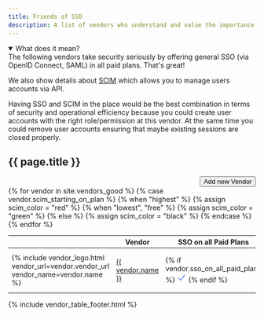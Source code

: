 ```yaml
---
title: Friends of SSO
description: A list of vendors who understand and value the importance of security.
---
```


<details open>
<summary>
What does it mean?
</summary>
The following vendors take security seriously by offering general SSO (via OpenID Connect, SAML) in all paid plans. That's great!

We also show details about [SCIM](https://scim.cloud) which allows you to manage users accounts via API.

Having SSO and SCIM in the place would be the best combination in terms of security and operational efficiency because you could create user accounts with the right role/permission at this vendor. At the same time you could remove user accounts ensuring that maybe existing sessions are closed properly.
</details>

## {{ page.title }}

<div style="text-align: right;">
  <a href="{{ site.github_url }}/issues/new?template=new-vendor.md" target="_blank"><button>Add new Vendor</button></a>
</div>

<table class="sortable">
  <thead>
    <tr>
      <th class="sorttable_nosort"></th>
      <th>Vendor</th>
      <th>SSO on all Paid Plans</th>
      <th>SSO on Free Plans</th>
      <th>SCIM starting on Plan</th>
      <th>Free SSO Providers</th>
      <th>Source</th>
      <th>Updated</th>
      <th class="sorttable_nosort"></th>
    </tr>
  </thead>
  <tbody>
    {% for vendor in site.vendors_good %}
      {% case vendor.scim_starting_on_plan %}
        {% when "highest" %}
          {% assign scim_color = "red" %}
        {% when "lowest", "free" %}
          {% assign scim_color = "green" %}
        {% else %}
          {% assign scim_color = "black" %}
      {% endcase %}
      <tr>
        <td class="actions">
          {% include vendor_logo.html vendor_url=vendor.vendor_url vendor_name=vendor.name %}
        </td>
        <td><a href="{{ vendor.vendor_url }}" target="_blank">{{ vendor.name }}</a></td>
        <td sorttable_customkey="{{ vendor.sso_on_all_paid_plans }}">
          {% if vendor.sso_on_all_paid_plans %}
            <img src="img/checkmark_blue.svg" width="20" height="20" alt="Yes" />
          {% endif %}
        </td>
        <td sorttable_customkey="{{ vendor.sso_on_free_plans }}">
          {% if vendor.sso_on_free_plans %}
            <img src="img/checkmark_green.svg" width="20" height="20" alt="Yes" />
          {% endif %}
        </td>
        <td style="color: {{ scim_color }}; font-weight: bold; text-align: center;">
          {{ vendor.scim_starting_on_plan }}
        </td>
        <td style="text-align: center;">
          {% include vendor_free_sso_providers.html providers=vendor.free_sso_providers %}
        </td>
        <td style="text-align: center;">
          {% include vendor_pricing_sources.html pricing_sources=vendor.sources %}
        </td>
        <td>{{ vendor.updated_at }}</td>
        <td class="actions">
          {% include vendor_edit_link.html vendor_path=vendor.path vendor_name=vendor.name %}
        </td>
      </tr>
    {% endfor %}
  </tbody>
</table>

{% include vendor_table_footer.html %}